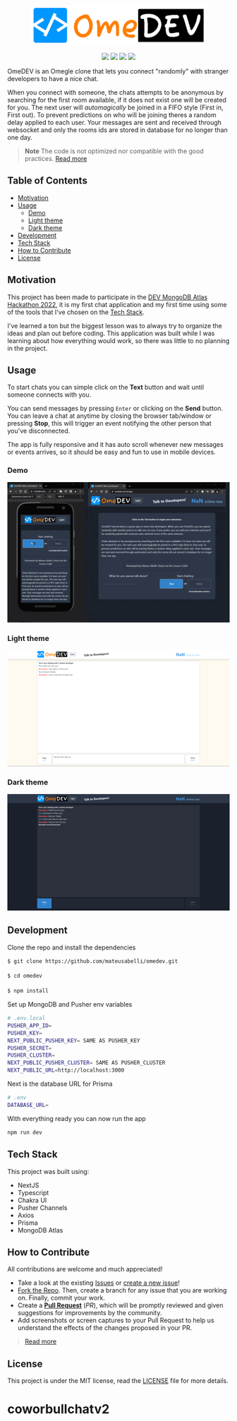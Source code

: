 <p align="center">
    <img src=".github/logo.png"
        height="90" width='400'>
</p>

<p align="center">
    <a href="https://github.com/mateusabelli/omedev/blob/main/LICENSE.md" alt="License">
      <img src="https://img.shields.io/github/license/mateusabelli/omedev" /></a>
    <a href="https://github.com/mateusabelli/omedev/issues" alt="Issues">
      <img src="https://img.shields.io/github/issues/mateusabelli/omedev" /></a>
    <a href="https://github.com/mateusabelli/omedev/pulls" alt="Pull Requests">
      <img src="https://img.shields.io/github/issues-pr/mateusabelli/omedev" /></a>
    <a href="https://github.com/mateusabelli/omedev/stargazers" alt="GitHub Stars">
      <img src="https://img.shields.io/github/stars/mateusabelli/omedev?style=social" /></a>
</p>

OmeDEV is an Omegle clone that lets you connect "randomly" with stranger developers to have a nice chat.

When you connect with someone, the chats attempts to be anonymous by searching for the first room available, if it does not exist one will be created for you. The next user will _automagically_ be joined in a FIFO style (First in, First out). To prevent predictions on who will be joining theres a random delay applied to each user. Your messages are sent and received through websocket and only the rooms ids are stored in database for no longer than one day.

> **Note**
> The code is not optimized nor compatible with the good practices. [Read more](#motivation)

## Table of Contents

- [Motivation](#motivation)
- [Usage](#usage)
  - [Demo](#demo)
  - [Light theme](#light-theme)
  - [Dark theme](#dark-theme)
- [Development](#development)
- [Tech Stack](#tech-stack)
- [How to Contribute](#how-to-contribute)
- [License](#license)

## Motivation

This project has been made to participate in the [DEV MongoDB Atlas Hackathon 2022](https://dev.to/devteam/announcing-the-mongodb-atlas-hackathon-2022-on-dev-2107), it is my first chat application and my first time using some of the tools that I've chosen on the [Tech Stack](#tech-stack).

I've learned a ton but the biggest lesson was to always try to organize the ideas and plan out before coding. This application was built while I was learning about how everything would work, so there was little to no planning in the project.

## Usage

To start chats you can simple click on the **Text** button and wait until someone connects with you.

You can send messages by pressing `Enter` or clicking on the **Send** button. You can leave a chat at anytime by closing the browser tab/window or pressing **Stop**, this will trigger an event notifying the other person that you've disconnected.

The app is fully responsive and it has auto scroll whenever new messages or events arrives, so it should be easy and fun to use in mobile devices.

### Demo

<img src=".github/demo.gif" /></a>

### Light theme

<img src=".github/light-theme.png" />

### Dark theme

<img src=".github/dark-theme.png" />

## Development

Clone the repo and install the dependencies

```bash
$ git clone https://github.com/mateusabelli/omedev.git

$ cd omedev

$ npm install
```

Set up MongoDB and Pusher env variables

```bash
# .env.local
PUSHER_APP_ID=
PUSHER_KEY=
NEXT_PUBLIC_PUSHER_KEY= SAME AS PUSHER_KEY
PUSHER_SECRET=
PUSHER_CLUSTER=
NEXT_PUBLIC_PUSHER_CLUSTER= SAME AS PUSHER_CLUSTER
NEXT_PUBLIC_URL=http://localhost:3000
```

Next is the database URL for Prisma

```bash
# .env
DATABASE_URL=
```

With everything ready you can now run the app

```bash
npm run dev
```

## Tech Stack

This project was built using:

- NextJS
- Typescript
- Chakra UI
- Pusher Channels
- Axios
- Prisma
- MongoDB Atlas

## How to Contribute

All contributions are welcome and much appreciated!

- Take a look at the existing [Issues](https://github.com/mateusabelli/omedev/issues) or [create a new issue](https://github.com/mateusabelli/omedev/issues/new/)!
- [Fork the Repo](https://github.com/mateusabelli/omedev/fork). Then, create a branch for any issue that you are working on. Finally, commit your work.
- Create a **[Pull Request](https://github.com/mateusabelli/omedev/compare)** (_PR_), which will be promptly reviewed and given suggestions for improvements by the community.
- Add screenshots or screen captures to your Pull Request to help us understand the effects of the changes proposed in your PR.

> [Read more](https://github.com/mateusabelli/.github/blob/main/CONTRIBUTING.md)

## License

This project is under the MIT license, read the [LICENSE](./LICENSE.md) file for more details.
# coworbullchatv2
